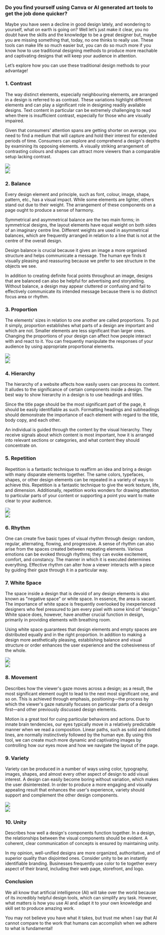 <div class="thirds">

### Do you find yourself using Canva or AI generated art tools to get the job done quicker?

Maybe you have seen a decline in good design lately, and wondering to yourself, what on earth is going on? Well let’s just make it clear, you no doubt have the skills and the knowledge to be a great designer but, maybe you are missing something that, today, no one thinks to really use. These tools can make life so much easier but, you can do so much more if you know how to use traditional designing methods to produce more reachable and captivating designs that will keep your audience in attention.

Let’s explore how you can use these traditional design methods to your advantage!

</div>

<div class="cs-col-2-left">
<div class="text">

### 1. Contrast

The way distinct elements, especially neighbouring elements, are arranged in a design is referred to as contrast. These variations highlight different elements and can play a significant role in designing readily available designs. Text content in particular can be extremely challenging to read when there is insufficient contrast, especially for those who are visually impaired.

Given that consumers' attention spans are getting shorter on average, you need to find a medium that will capture and hold their interest for extended periods of time. Consumers can explore and comprehend a design's depths by examining its opposing elements. A visually striking arrangement of contrasting colours and shapes can attract more viewers than a comparable setup lacking contrast.

</div>
<img class="blog-square-img" src="/img//blog/contrast.png" />
</div>

<div class="cs-col-2-right">
<img class="blog-square-img" src="/img//blog/balance.png" />
<div class="text">

### 2. Balance

Every design element and principle, such as font, colour, image, shape, pattern, etc., has a visual impact. While some elements are lighter, others stand out due to their weight. The arrangement of these components on a page ought to produce a sense of harmony.

Symmetrical and asymmetrical balance are the two main forms; in symmetrical designs, the layout elements have equal weight on both sides of an imaginary centre line. Different weights are used in asymmetrical balances, which are frequently arranged in relation to a line that is not at the centre of the overall design.

Design balance is crucial because it gives an image a more organised structure and helps communicate a message. The human eye finds it visually pleasing and reassuring because we prefer to see structure in the objects we see.

In addition to creating definite focal points throughout an image, designs that are balanced can also be helpful for advertising and storytelling. Without balance, a design may appear cluttered or confusing and fail to effectively communicate its intended message because there is no distinct focus area or rhythm.

</div>
</div>

<div class="cs-col-2-left">
<div class="text">

### 3. Proportion

The elements' sizes in relation to one another are called proportions. To put it simply, proportion establishes what parts of a design are important and which are not. Smaller elements are less significant than larger ones. Changing the proportions of your design can affect how people interact with and react to it. You can frequently manipulate the responses of your audience by using appropriate proportional elements.

</div>
<img class="blog-square-img" src="/img//blog/proportion.png" />
</div>

<div class="cs-col-2-right">
<img class="blog-square-img" src="/img//blog/hierarchy.png" />
<div class="text">

### 4. Hierarchy

The hierarchy of a website affects how easily users can process its content. It alludes to the significance of certain components inside a design. The best way to show hierarchy in a design is to use headings and titles.

Since the title page should be the most significant part of the page, it should be easily identifiable as such. Formatting headings and subheadings should demonstrate the importance of each element with regard to the title, body copy, and each other.

An individual is guided through the content by the visual hierarchy. They receive signals about which content is most important, how it is arranged into relevant sections or categories, and what content they should concentrate on.

</div>
</div>

<div class="cs-col-2-left">
<div class="text">

### 5. Repetition

Repetition is a fantastic technique to reaffirm an idea and bring a design with many disparate elements together. The same colors, typefaces, shapes, or other design elements can be repeated in a variety of ways to achieve this. Repetition is a fantastic technique to give the work texture, life, and dimension. Additionally, repetition works wonders for drawing attention to particular parts of your content or supporting a point you want to make clear to your audience.

</div>
<img class="blog-square-img" src="/img//blog/repetition.png" />
</div>

<div class="cs-col-2-right">
<img class="blog-square-img" src="/img//blog/rhythm.png" />

<div class="text">

### 6. Rhythm

One can create five basic types of visual rhythm through design: random, regular, alternating, flowing, and progressive. A sense of rhythm can also arise from the spaces created between repeating elements. Various emotions can be evoked through rhythms; they can evoke excitement, comfort, and constancy. The manner in which it is executed determines everything. Effective rhythm can alter how a viewer interacts with a piece by guiding their gaze through it in a particular way.

</div>
</div>

<div class="cs-col-2-left">
<div class="text">

### 7. White Space

The space inside a design that is devoid of any design elements is also known as "negative space” or white space. In essence, the area is vacant. The importance of white space is frequently overlooked by inexperienced designers who feel pressured to jam every pixel with some kind of "design." White space does, however, have another crucial function in design, primarily in providing elements with breathing room.

Using white space guarantees that design elements and empty spaces are distributed equally and in the right proportion. In addition to making a design more aesthetically pleasing, establishing balance and visual structure or order enhances the user experience and the cohesiveness of the whole.

</div>
<img class="blog-square-img" src="/img//blog/white-space.png" />
</div>

<div class="cs-col-2-right">
<img class="blog-square-img" src="/img//blog/movement.png" />
<div class="text">

### 8. Movement

Describes how the viewer's gaze moves across a design; as a result, the most significant element ought to lead to the next most significant one, and so on. This is achieved through emphasis, positioning—the process by which the viewer's gaze naturally focuses on particular parts of a design first—and other previously discussed design elements.

Motion is a great tool for cuing particular behaviors and actions. Due to innate brain tendencies, our eyes typically move in a relatively predictable manner when we read a composition. Linear paths, such as solid and dotted lines, are normally instinctively followed by the human eye. By using this tool, we can create much more dynamic and captivating images by controlling how our eyes move and how we navigate the layout of the page.

</div>
</div>

<div class="cs-col-2-left">
<div class="text">

### 9. Variety

Variety can be produced in a number of ways using color, typography, images, shapes, and almost every other aspect of design to add visual interest. A design can easily become boring without variation, which makes the user disinterested. In order to produce a more engaging and visually appealing result that enhances the user's experience, variety should support and complement the other design components.

</div>
<img class="blog-square-img" src="/img//blog/variety.png" />
</div>

<div class="cs-col-2-right">
<img class="blog-square-img" src="/img//blog/unity.png" />
<div class="text">

### 10. Unity

Describes how well a design's components function together. In a design, the relationships between the visual components should be evident. A coherent, clear communication of concepts is ensured by maintaining unity.

In my opinion, well-unified designs are more organized, authoritative, and of superior quality than disjointed ones. Consider unity to be an instantly identifiable branding. Businesses frequently use color to tie together every aspect of their brand, including their web page, storefront, and logo.

</div>
</div>

<div class="thirds">

### Conclusion

We all know that artificial intelligence (AI) will take over the world because of its incredibly helpful design tools, which can simplify any task. However, what matters is how you use AI and adapt it to your own knowledge and skill set to produce amazing work.

You may not believe you have what it takes, but trust me when I say that AI cannot compare to the work that humans can accomplish when we adhere to what is fundamental!

</div>

<br />
<br />
<br />
<br />
<br />
<br />
<br />
<br />
